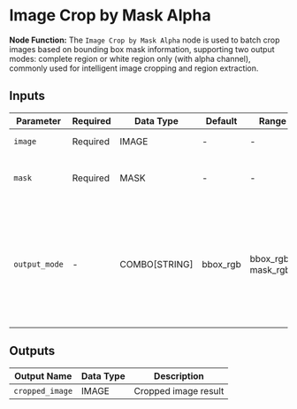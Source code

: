 # Image Crop by Mask Alpha

**Node Function:** The `Image Crop by Mask Alpha` node is used to batch crop images based on bounding box mask information, supporting two output modes: complete region or white region only (with alpha channel), commonly used for intelligent image cropping and region extraction.

## Inputs

| Parameter | Required | Data Type | Default | Range | Description |
| --------- | -------- | --------- | ------- | ----- | ----------- |
| `image` | Required | IMAGE | - | - | Image to be cropped |
| `mask` | Required | MASK | - | - | Mask for determining crop boundaries |
| `output_mode` | - | COMBO[STRING] | bbox_rgb | bbox_rgb, mask_rgba | Output mode: bbox_rgb (complete crop region), mask_rgba (white region only with alpha channel) |

## Outputs

| Output Name | Data Type | Description |
|-------------|-----------|-------------|
| `cropped_image` | IMAGE | Cropped image result |